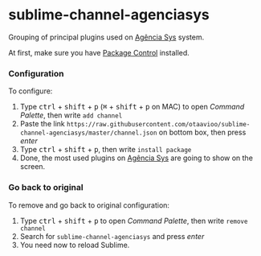 # sublime-channel-agenciasys
Grouping of principal plugins used on [Agência Sys](https://github.com/agenciasys) system.

At first, make sure you have [Package Control](https://packagecontrol.io/installation) installed.

### Configuration
To configure:

1. Type <kbd>ctrl</kbd> + <kbd>shift</kbd> + <kbd>p</kbd> (<kbd>⌘</kbd> + <kbd>shift</kbd> + <kbd>p</kbd> on MAC) to open *Command Palette*, then write `add channel`
2. Paste the link `https://raw.githubusercontent.com/otaavioo/sublime-channel-agenciasys/master/channel.json` on bottom box, then press *enter*
3. Type <kbd>ctrl</kbd> + <kbd>shift</kbd> + <kbd>p</kbd>, then write `install package`
4. Done, the most used plugins on [Agência Sys](https://github.com/agenciasys) are going to show on the screen.

### Go back to original
To remove and go back to original configuration:

1. Type <kbd>ctrl</kbd> + <kbd>shift</kbd> + <kbd>p</kbd> to open *Command Palette*, then write `remove channel`
2. Search for `sublime-channel-agenciasys` and press *enter*
3. You need now to reload Sublime.
